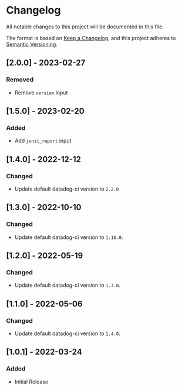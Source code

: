 # Changelog
All notable changes to this project will be documented in this file.

The format is based on [Keep a Changelog](https://keepachangelog.com/en/1.0.0/),
and this project adheres to [Semantic Versioning](https://semver.org/spec/v2.0.0.html).

## [2.0.0] - 2023-02-27
### Removed
  - Remove `version` input

## [1.5.0] - 2023-02-20
### Added
  - Add `junit_report` input

## [1.4.0] - 2022-12-12
### Changed
  - Update default datadog-ci version to `2.2.0`

## [1.3.0] - 2022-10-10
### Changed
  - Update default datadog-ci version to `1.16.0`.

## [1.2.0] - 2022-05-19
### Changed
  - Update default datadog-ci version to `1.7.0`.

## [1.1.0] - 2022-05-06
### Changed
  - Update default datadog-ci version to `1.4.0`.

## [1.0.1] - 2022-03-24
### Added
  - Initial Release
